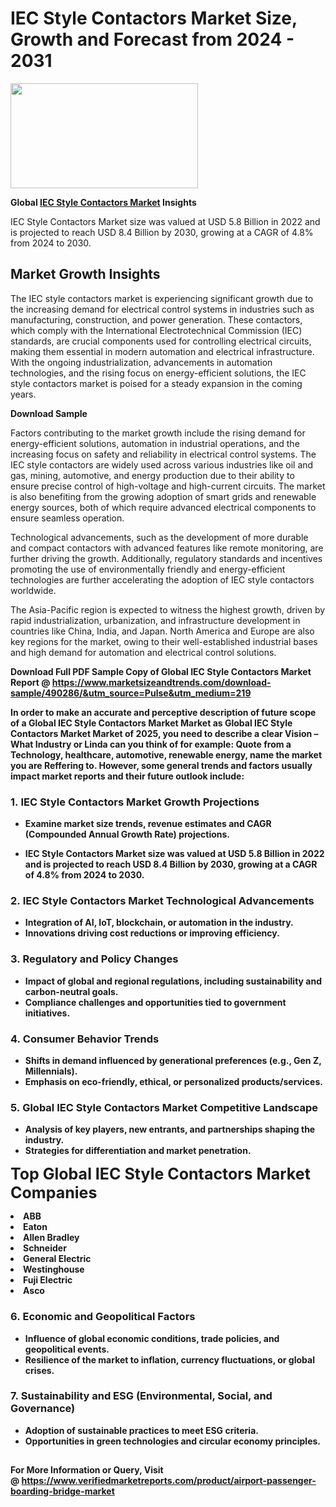 <H1>IEC Style Contactors Market Size, Growth and Forecast from 2024 - 2031</H1><img class="aligncenter size-medium wp-image-584254" src="https://thirdeyenews.in/wp-content/uploads/2024/09/Global-Market-Research-300x168.jpeg" alt="" width="300" height="168" /><p><strong>Global&nbsp;<a href="https://www.marketsizeandtrends.com/download-sample/490286/&amp;utm_source=Pulse&amp;utm_medium=219">IEC Style Contactors Market</a> Insights</strong></p><p>IEC Style Contactors Market size was valued at USD 5.8 Billion in 2022 and is projected to reach USD 8.4 Billion by 2030, growing at a CAGR of 4.8% from 2024 to 2030.</p><p><h2>Market Growth Insights</h2> <p>The IEC style contactors market is experiencing significant growth due to the increasing demand for electrical control systems in industries such as manufacturing, construction, and power generation. These contactors, which comply with the International Electrotechnical Commission (IEC) standards, are crucial components used for controlling electrical circuits, making them essential in modern automation and electrical infrastructure. With the ongoing industrialization, advancements in automation technologies, and the rising focus on energy-efficient solutions, the IEC style contactors market is poised for a steady expansion in the coming years.</p> <p><strong>Download Sample</strong></p> <p>Factors contributing to the market growth include the rising demand for energy-efficient solutions, automation in industrial operations, and the increasing focus on safety and reliability in electrical control systems. The IEC style contactors are widely used across various industries like oil and gas, mining, automotive, and energy production due to their ability to ensure precise control of high-voltage and high-current circuits. The market is also benefiting from the growing adoption of smart grids and renewable energy sources, both of which require advanced electrical components to ensure seamless operation.</p> <p>Technological advancements, such as the development of more durable and compact contactors with advanced features like remote monitoring, are further driving the growth. Additionally, regulatory standards and incentives promoting the use of environmentally friendly and energy-efficient technologies are further accelerating the adoption of IEC style contactors worldwide.</p> <p>The Asia-Pacific region is expected to witness the highest growth, driven by rapid industrialization, urbanization, and infrastructure development in countries like China, India, and Japan. North America and Europe are also key regions for the market, owing to their well-established industrial bases and high demand for automation and electrical control solutions.</p> <p><strong></p><p><span class=""><strong>Download Full PDF Sample Copy of Global IEC Style Contactors Market Report</strong> @ <a href="https://www.marketsizeandtrends.com/download-sample/490286/&amp;utm_source=Pulse&amp;utm_medium=219" target="_blank">https://www.marketsizeandtrends.com/download-sample/490286/&amp;utm_source=Pulse&amp;utm_medium=219</a></span></p><p>In order to make an accurate and perceptive description of future scope of a Global&nbsp;IEC Style Contactors Market Market as Global&nbsp;IEC Style Contactors Market Market of 2025, you need to describe a clear Vision &ndash; What Industry or Linda can you think of for example: Quote from a Technology, healthcare, automotive, renewable energy, name the market you are Reffering to. However, some general trends and factors usually impact market reports and their future outlook include:</p><h3>1.&nbsp;<strong>IEC Style Contactors Market Growth Projections</strong></h3><ul><li>Examine market size trends, revenue estimates and CAGR (Compounded Annual Growth Rate) projections.</li><li><p>IEC Style Contactors Market size was valued at USD 5.8 Billion in 2022 and is projected to reach USD 8.4 Billion by 2030, growing at a CAGR of 4.8% from 2024 to 2030.</p></li></ul><h3>2.&nbsp;<strong>IEC Style Contactors Market Technological Advancements</strong></h3><ul><li>Integration of AI, IoT, blockchain, or automation in the industry.</li><li>Innovations driving cost reductions or improving efficiency.</li></ul><h3>3.&nbsp;<strong>Regulatory and Policy Changes</strong></h3><ul><li>Impact of global and regional regulations, including sustainability and carbon-neutral goals.</li><li>Compliance challenges and opportunities tied to government initiatives.</li></ul><h3>4.&nbsp;<strong>Consumer Behavior Trends</strong></h3><ul><li>Shifts in demand influenced by generational preferences (e.g., Gen Z, Millennials).</li><li>Emphasis on eco-friendly, ethical, or personalized products/services.</li></ul><h3>5.&nbsp;<strong>Global IEC Style Contactors Market Competitive Landscape</strong></h3><ul><li>Analysis of key players, new entrants, and partnerships shaping the industry.</li><li>Strategies for differentiation and market penetration.</li></ul><p data-pm-slice="1 1 []"><span style="color: inherit; font-family: inherit; font-size: 25px;">Top Global IEC Style Contactors Market Companies</span></p><div class="" data-test-id=""><p><li>ABB</li><li> Eaton</li><li> Allen Bradley</li><li> Schneider</li><li> General Electric</li><li> Westinghouse</li><li> Fuji Electric</li><li> Asco</li></p></div><h3>6.&nbsp;<strong>Economic and Geopolitical Factors</strong></h3><ul><li>Influence of global economic conditions, trade policies, and geopolitical events.</li><li>Resilience of the market to inflation, currency fluctuations, or global crises.</li></ul><h3>7.&nbsp;<strong>Sustainability and ESG (Environmental, Social, and Governance)</strong></h3><ul><li>Adoption of sustainable practices to meet ESG criteria.</li><li>Opportunities in green technologies and circular economy principles.</li></ul><h2><strong style="font-size: 14px;">For More Information or Query, Visit @&nbsp;</strong><a style="background-color: #ffffff; font-size: 14px;" href="https://www.marketsizeandtrends.com/report/iec-style-contactors-market/" target="_blank">https://www.verifiedmarketreports.com/product/airport-passenger-boarding-bridge-market</a></h2>
